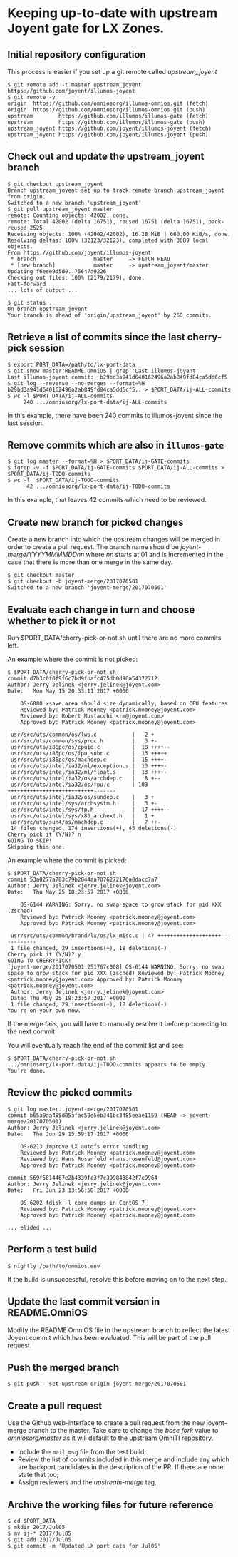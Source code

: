 
# Keeping up-to-date with upstream Joyent gate for LX Zones.

## Initial repository configuration

This process is easier if you set up a git remote called *upstream_joyent*

```shell
$ git remote add -t master upstream_joyent https://github.com/joyent/illumos-joyent
$ git remote -v
origin  https://github.com/omniosorg/illumos-omnios.git (fetch)
origin  https://github.com/omniosorg/illumos-omnios.git (push)
upstream        https://github.com/illumos/illumos-gate (fetch)
upstream        https://github.com/illumos/illumos-gate (push)
upstream_joyent https://github.com/joyent/illumos-joyent (fetch)
upstream_joyent https://github.com/joyent/illumos-joyent (push)
```

## Check out and update the upstream_joyent branch

```shell
$ git checkout upstream_joyent
Branch upstream_joyent set up to track remote branch upstream_joyent from origin.
Switched to a new branch 'upstream_joyent'
$ git pull upstream_joyent master
remote: Counting objects: 42002, done.
remote: Total 42002 (delta 16751), reused 16751 (delta 16751), pack-reused 2525
Receiving objects: 100% (42002/42002), 16.28 MiB | 660.00 KiB/s, done.
Resolving deltas: 100% (32123/32123), completed with 3089 local objects.
From https://github.com/joyent/illumos-joyent
 * branch                  master     -> FETCH_HEAD
 * [new branch]            master     -> upstream_joyent/master
Updating f6eee9d5d9..75647a9226
Checking out files: 100% (2179/2179), done.
Fast-forward
... lots of output ...

$ git status .
On branch upstream_joyent
Your branch is ahead of 'origin/upstream_joyent' by 260 commits.
```

## Retrieve a list of commits since the last cherry-pick session

```
$ export PORT_DATA=/path/to/lx-port-data
$ git show master:README.OmniOS | grep 'Last illumos-joyent'
Last illumos-joyent commit:  b29bd3a941d640162496a2ab849fd84ca5dd6cf5
$ git log --reverse --no-merges --format=%H b29bd3a941d640162496a2ab849fd84ca5dd6cf5.. > $PORT_DATA/ij-ALL-commits
$ wc -l $PORT_DATA/ij-ALL-commits
     240 .../omniosorg/lx-port-data/ij-ALL-commits
```

In this example, there have been 240 commits to illumos-joyent since the last
session.

## Remove commits which are also in `illumos-gate`

```
$ git log master --format=%H > $PORT_DATA/ij-GATE-commits
$ fgrep -v -f $PORT_DATA/ij-GATE-commits $PORT_DATA/ij-ALL-commits > $PORT_DATA/ij-TODO-commits
$ wc -l  $PORT_DATA/ij-TODO-commits
      42 .../omniosorg/lx-port-data/ij-TODO-commits
```

In this example, that leaves 42 commits which need to be reviewed.

## Create new branch for picked changes

Create a new branch into which the upstream changes will be merged in order
to create a pull request. The branch name should be
_joyent-merge/YYYYMMMMDDnn_ where _nn_ starts at 01 and is incremented in
the case that there is more than one merge in the same day.

```shell
$ git checkout master
$ git checkout -b joyent-merge/2017070501
Switched to a new branch 'joyent-merge/2017070501'
```

## Evaluate each change in turn and choose whether to pick it or not

Run $PORT_DATA/cherry-pick-or-not.sh until there are no more commits
left.

An example where the commit is not picked:

```
$ $PORT_DATA/cherry-pick-or-not.sh
commit d7b3c0f0f9f6c7bd9fbafc475db0d96a54372712
Author: Jerry Jelinek <jerry.jelinek@joyent.com>
Date:   Mon May 15 20:33:11 2017 +0000

    OS-6080 xsave area should size dynamically, based on CPU features
    Reviewed by: Patrick Mooney <patrick.mooney@joyent.com>
    Reviewed by: Robert Mustacchi <rm@joyent.com>
    Approved by: Patrick Mooney <patrick.mooney@joyent.com>

 usr/src/uts/common/os/lwp.c           |   2 +
 usr/src/uts/common/sys/proc.h         |   3 +-
 usr/src/uts/i86pc/os/cpuid.c          |  18 ++++--
 usr/src/uts/i86pc/os/fpu_subr.c       |  13 +++++
 usr/src/uts/i86pc/os/machdep.c        |  15 ++++-
 usr/src/uts/intel/ia32/ml/exception.s |  13 ++++-
 usr/src/uts/intel/ia32/ml/float.s     |  13 ++++-
 usr/src/uts/intel/ia32/os/archdep.c   |   8 +--
 usr/src/uts/intel/ia32/os/fpu.c       | 103 +++++++++++++++++++++++++++-------
 usr/src/uts/intel/ia32/os/sundep.c    |   3 +
 usr/src/uts/intel/sys/archsystm.h     |   3 +-
 usr/src/uts/intel/sys/fp.h            |  17 ++++--
 usr/src/uts/intel/sys/x86_archext.h   |   1 +
 usr/src/uts/sun4/os/machdep.c         |   7 ++-
 14 files changed, 174 insertions(+), 45 deletions(-)
Cherry pick it (Y/N)? n
GOING TO SKIP!
Skipping this one.
```

An example where the commit is picked:

```
$ $PORT_DATA/cherry-pick-or-not.sh
commit 53a0277a783c79b2844aa7076272176a0dacc7a7
Author: Jerry Jelinek <jerry.jelinek@joyent.com>
Date:   Thu May 25 18:23:57 2017 +0000

    OS-6144 WARNING: Sorry, no swap space to grow stack for pid XXX (zsched)
    Reviewed by: Patrick Mooney <patrick.mooney@joyent.com>
    Approved by: Patrick Mooney <patrick.mooney@joyent.com>

 usr/src/uts/common/brand/lx/os/lx_misc.c | 47 ++++++++++++++++++++------------
 1 file changed, 29 insertions(+), 18 deletions(-)
Cherry pick it (Y/N)? y
GOING TO CHERRYPICK!
[joyent-merge/2017070501 251767c008] OS-6144 WARNING: Sorry, no swap space to grow stack for pid XXX (zsched) Reviewed by: Patrick Mooney <patrick.mooney@joyent.com> Approved by: Patrick Mooney <patrick.mooney@joyent.com>
 Author: Jerry Jelinek <jerry.jelinek@joyent.com>
 Date: Thu May 25 18:23:57 2017 +0000
 1 file changed, 29 insertions(+), 18 deletions(-)
You're on your own now.
```

If the merge fails, you will have to manually resolve it before proceeding
to the next commit.

You will eventually reach the end of the commit list and see:

```
$ $PORT_DATA/cherry-pick-or-not.sh
.../omniosorg/lx-port-data/ij-TODO-commits appears to be empty.
You're done.
```

## Review the picked commits

```
$ git log master..joyent-merge/2017070501
commit b65a9aa485d05afac59e5eb341bc3485eeae1159 (HEAD -> joyent-merge/2017070501)
Author: Jerry Jelinek <jerry.jelinek@joyent.com>
Date:   Thu Jun 29 15:59:17 2017 +0000

    OS-6213 improve LX autofs error handling
    Reviewed by: Patrick Mooney <patrick.mooney@joyent.com>
    Reviewed by: Hans Rosenfeld <hans.rosenfeld@joyent.com>
    Approved by: Patrick Mooney <patrick.mooney@joyent.com>

commit 569f5814467e2b4339fc3f7c399843842f7e9964
Author: Jerry Jelinek <jerry.jelinek@joyent.com>
Date:   Fri Jun 23 13:56:58 2017 +0000

    OS-6202 fdisk -l core dumps in CentOS 7
    Reviewed by: Patrick Mooney <patrick.mooney@joyent.com>
    Approved by: Patrick Mooney <patrick.mooney@joyent.com>

... elided ...
```

## Perform a test build

```shell
$ nightly /path/to/omnios.env
```

If the build is unsuccessful, resolve this before moving on to the next
step.

## Update the last commit version in README.OmniOS

Modify the README.OmniOS file in the upstream branch to reflect the latest
Joyent commit which has been evaluated. This will be part of the pull
request.

## Push the merged branch

```shell
$ git push --set-upstream origin joyent-merge/2017070501
```

## Create a pull request

Use the Github web-interface to create a pull request from the new
joyent-merge branch to the master. Take care to change the _base fork_
value to _omniosorg/master_ as it will default to the upstream OmniTI
repository.

* Include the `mail_msg` file from the test build;
* Review the list of commits included in this merge and include any which
are backport candidates in the description of the PR. If there are none
state that too;
* Assign reviewers and the _upstream-merge_ tag.

## Archive the working files for future reference

```
$ cd $PORT_DATA
$ mkdir 2017/Jul05
$ mv ij-* 2017/Jul05
$ git add 2017/Jul05
$ git commit -m 'Updated LX port data for Jul05'
```



